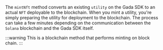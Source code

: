 

The `mintNft` method converts an existing `utility` on the Gada SDK to an actual `NFT` deployable to the blockchain. When you mint a utility, you're simply preparing the utility for deployment to the blockchain. The process can take a few minutes depending on the communication between the `Solana` blockchain and the Gada SDK itself.

:::warning
This is a blockchain method that performs minting on block chain.
:::
